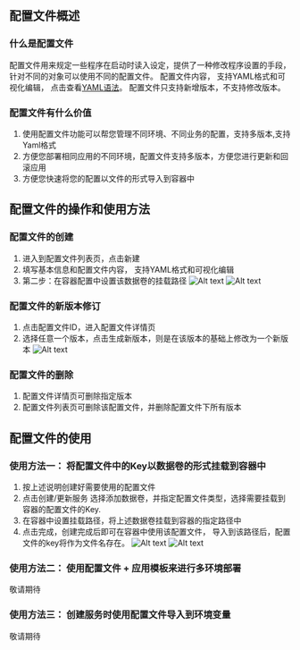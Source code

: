 ## 配置文件概述
### 什么是配置文件

配置文件用来规定一些程序在启动时读入设定，提供了一种修改程序设置的手段， 针对不同的对象可以使用不同的配置文件。
配置文件内容， 支持YAML格式和可视化编辑， 点击查看[YAML语法](https://zh.wikipedia.org/wiki/YAML)。
配置文件只支持新增版本，不支持修改版本。

### 配置文件有什么价值

1. 使用配置文件功能可以帮您管理不同环境、不同业务的配置，支持多版本,支持Yaml格式
2. 方便您部署相同应用的不同环境，配置文件支持多版本，方便您进行更新和回滚应用
3. 方便您快速将您的配置以文件的形式导入到容器中

## 配置文件的操作和使用方法
### 配置文件的创建

1. 进入到配置文件列表页，点击新建
2. 填写基本信息和配置文件内容， 支持YAML格式和可视化编辑
3. 第二步：在容器配置中设置该数据卷的挂载路径
![Alt text](https://mc.qcloudimg.com/static/img/608b0501fdc822a00cf0e57142beaafc/%7B4D979ED1-07C6-421C-9364-93CEC4082E44%7D.png)
![Alt text](https://mc.qcloudimg.com/static/img/dde52abbf61fccb9b5b0c2249e6b2692/%7BABDEC50C-9DF0-4CF8-84A6-5652DF87D38A%7D.png)

### 配置文件的新版本修订

1. 点击配置文件ID，进入配置文件详情页
2. 选择任意一个版本，点击生成新版本，则是在该版本的基础上修改为一个新版本
![Alt text](https://mc.qcloudimg.com/static/img/780f58ee32be0c6a97cd0c94cca459c0/%7B69848654-B721-4460-A6CA-600B20FE361C%7D.png)

### 配置文件的删除
1. 配置文件详情页可删除指定版本
2. 配置文件列表页可删除该配置文件，并删除配置文件下所有版本

## 配置文件的使用
### 使用方法一： 将配置文件中的Key以数据卷的形式挂载到容器中

1. 按上述说明创建好需要使用的配置文件
2. 点击创建/更新服务 选择添加数据卷，并指定配置文件类型，选择需要挂载到容器的配置文件的Key.
3. 在容器中设置挂载路径，将上述数据卷挂载到容器的指定路径中
4. 点击完成，创建完成后即可在容器中使用该配置文件， 导入到该路径后，配置文件的key将作为文件名存在。
![Alt text](https://mc.qcloudimg.com/static/img/51ccd8760866531dcbbada187f623689/%7B0E76E2F5-ED8E-4001-B6D5-3970980AB88A%7D.png)
![Alt text](https://mc.qcloudimg.com/static/img/b68c2acb2adb1790126d0ac9737a8e7b/%7B939D0DF3-31F2-41CE-85ED-B33EE99695E6%7D.png)

### 使用方法二： 使用配置文件 + 应用模板来进行多环境部署
敬请期待
### 使用方法三： 创建服务时使用配置文件导入到环境变量
敬请期待



